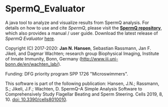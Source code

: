 # SpermQ_Evaluator

A java tool to analyze and visualize results from SpermQ analysis. For details on how to use and cite *SpermQ*, please visit the **[SpermQ repository](https://github.com/hansenjn/SpermQ)**, which also provides a manual / user guide. Download the latest release of *SpermQ Evaluator* [here](https://github.com/IIIImaging/SpermQ_Evaluator/releases). 

Copyright (C) 2017-2020: <b>Jan N. Hansen</b>, Sebastian Rassmann, Jan F. Jikeli, and Dagmar Wachten; research group Biophysical Imaging, Institute of Innate Immunity, Bonn, Germany (http://www.iii.uni-bonn.de/en/wachten_lab/). 

Funding: DFG priority program SPP 1726 "Microswimmers".

This software is part of the following publication:
Hansen, J.N.; Rassmann, S.; Jikeli, J.F.; Wachten, D. SpermQ–A Simple Analysis Software to Comprehensively Study Flagellar Beating and Sperm Steering. Cells 2019, 8, 10. [doi: 10.3390/cells8010010](https://doi.org/10.3390/cells8010010).
